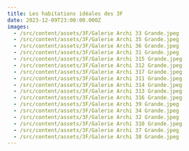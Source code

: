 ```yaml
---
title: Les habitations idéales des 3F
date: 2023-12-09T23:00:00.000Z
images:
  - /src/content/assets/3F/Galerie Archi 33 Grande.jpeg
  - /src/content/assets/3F/Galerie Archi 35 Grande.jpeg
  - /src/content/assets/3F/Galerie Archi 36 Grande.jpeg
  - /src/content/assets/3F/Galerie Archi 31 Grande.jpeg
  - /src/content/assets/3F/Galerie Archi 315 Grande.jpeg
  - /src/content/assets/3F/Galerie Archi 312 Grande.jpeg
  - /src/content/assets/3F/Galerie Archi 317 Grande.jpeg
  - /src/content/assets/3F/Galerie Archi 311 Grande.jpeg
  - /src/content/assets/3F/Galerie Archi 314 Grande.jpeg
  - /src/content/assets/3F/Galerie Archi 313 Grande.jpeg
  - /src/content/assets/3F/Galerie Archi 316 Grande.jpeg
  - /src/content/assets/3F/Galerie Archi 39 Grande.jpeg
  - /src/content/assets/3F/Galerie Archi 34 Grande.jpeg
  - /src/content/assets/3F/Galerie Archi 32 Grande.jpeg
  - /src/content/assets/3F/Galerie Archi 310 Grande.jpeg
  - /src/content/assets/3F/Galerie Archi 37 Grande.jpeg
  - /src/content/assets/3F/Galerie Archi 38 Grande.jpeg
---
```


